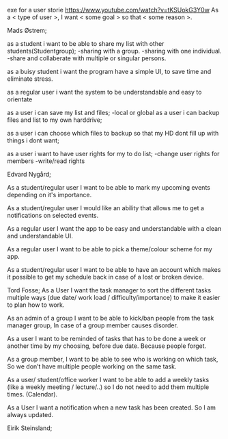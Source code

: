 
exe for a user storie
https://www.youtube.com/watch?v=tKSUokG3Y0w
As a < type of user >, I want < some goal > so that < some reason >.




Mads Østrem;

as a student i want to be able to share my list with other students(Studentgroup);
  -sharing with a group.
  -sharing with one individual.
  -share and collaberate with multiple or singular persons.
  
as a buisy student i want the program have a simple UI, to save time and eliminate stress.

as a regular user i want the system to be understandable and easy to orientate
  
as a user i can save my list and files;
  -local or global
as a user i can backup files and list to my own harddrive;

as a user i can choose which files to backup so that my HD dont fill up with things i dont want;

as a user i want to have user rights for my to do list;
 -change user rights for members
 -write/read rights 


Edvard Nygård;

As a student/regular user I want to be able to mark my upcoming events depending on it's importance. 

As a student/regular user I would like an ability that allows me to get a notifications on selected events. 

As a regular user I want the app to be easy and understandable with a clean and understandable UI. 

As a regular user I want to be able to pick a theme/colour scheme for my app. 

As a student/regular user I want to be able to have an account which makes it possible to get my schedule back in case of a lost or broken device. 


Tord Fosse;
As a User I want the task manager to sort the different tasks multiple ways (due date/ work load / difficulty/importance) to make it easier to plan how to work.

As an admin of a group I want to be able to kick/ban people from the task manager group, In case of a group member causes disorder.

As a user I want to be reminded of tasks that has to be done a week or another time by my choosing, before due date. Because people forget.

As a group member, I want to be able to see who is working on which task, So we don’t have multiple people working on the same task.

As a user/ student/office worker I want to be able to add a weekly tasks (like a weekly meeting / lecture/..) so I do not need to add them multiple times. (Calendar).

As a User I want a notification when a new task has been created. So I am always updated.


Eirik Steinsland;
